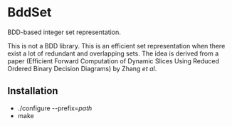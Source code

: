 BddSet
======

BDD-based integer set representation.

This is not a BDD library. This is an efficient set representation when there
exist a lot of redundant and overlapping sets. The idea is derived from a paper
(Efficient Forward Computation of Dynamic Slices Using Reduced Ordered Binary
Decision Diagrams) by Zhang *et al*.

Installation
------------

  * ./configure --prefix=*path*
  * make

